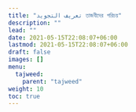 ```yaml
---
title: "تعريف التجويد তাজবীদের পরিচয়‎"
description: ""
lead: ""
date: 2021-05-15T22:08:07+06:00
lastmod: 2021-05-15T22:08:07+06:00
draft: false
images: []
menu: 
  tajweed:
    parent: "tajweed"
weight: 10
toc: true
---
```



